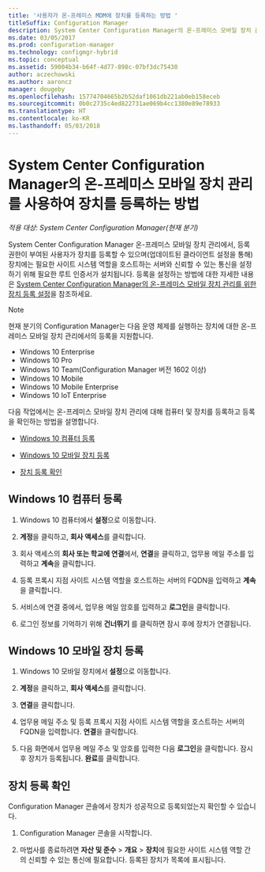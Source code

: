 ```yaml
---
title: '사용자가 온-프레미스 MDM에 장치를 등록하는 방법 '
titleSuffix: Configuration Manager
description: System Center Configuration Manager의 온-프레미스 모바일 장치 관리를 사용하여 장치를 등록하는 방법을 이해합니다.
ms.date: 03/05/2017
ms.prod: configuration-manager
ms.technology: configmgr-hybrid
ms.topic: conceptual
ms.assetid: 59004b34-b64f-4d77-898c-07bf3dc75430
author: aczechowski
ms.author: aaroncz
manager: dougeby
ms.openlocfilehash: 15774704665b2b52daf1061db221ab0eb158eceb
ms.sourcegitcommit: 0b0c2735c4ed822731ae069b4cc1380e89e78933
ms.translationtype: HT
ms.contentlocale: ko-KR
ms.lasthandoff: 05/03/2018
---
```

# <a name="how-users-enroll-devices-with-on-premises-mobile-device-management-in-system-center-configuration-manager"></a>System Center Configuration Manager의 온-프레미스 모바일 장치 관리를 사용하여 장치를 등록하는 방법

*적용 대상: System Center Configuration Manager(현재 분기)*

System Center Configuration Manager 온-프레미스 모바일 장치 관리에서, 등록 권한이 부여된 사용자가 장치를 등록할 수 있으며(업데이트된 클라이언트 설정을 통해) 장치에는 필요한 사이트 시스템 역할을 호스트하는 서버와 신뢰할 수 있는 통신을 설정하기 위해 필요한 루트 인증서가 설치됩니다. 등록을 설정하는 방법에 대한 자세한 내용은 [System Center Configuration Manager의 온-프레미스 모바일 장치 관리를 위한 장치 등록 설정](../../mdm/get-started/set-up-device-enrollment-on-premises-mdm.md)을 참조하세요.  

> [!NOTE]  
>  현재 분기의 Configuration Manager는 다음 운영 체제를 실행하는 장치에 대한 온-프레미스 모바일 장치 관리에서의 등록을 지원합니다.  
>   
> -  Windows 10 Enterprise  
> -   Windows 10 Pro  
> -   Windows 10 Team\(Configuration Manager 버전 1602 이상\)  
> -   Windows 10 Mobile  
> -   Windows 10 Mobile Enterprise
> -   Windows 10 IoT Enterprise   

다음 작업에서는 온\-프레미스 모바일 장치 관리에 대해 컴퓨터 및 장치를 등록하고 등록을 확인하는 방법을 설명합니다.  

-   [Windows 10 컴퓨터 등록](#bkmk_enrollDesk)  

-   [Windows 10 모바일 장치 등록](#bkmk_enrollMob)  

-   [장치 등록 확인](#bkmk_verify)  

##  <a name="bkmk_enrollDesk"></a> Windows 10 컴퓨터 등록  

1.  Windows 10 컴퓨터에서 **설정**으로 이동합니다.  

2.  **계정**을 클릭하고, **회사 액세스**를 클릭합니다.  

3.  회사 액세스의 **회사 또는 학교에 연결**에서, **연결**을 클릭하고, 업무용 메일 주소를 입력하고 **계속**을 클릭합니다.  

4.  등록 프록시 지점 사이트 시스템 역할을 호스트하는 서버의 FQDN을 입력하고 **계속**을 클릭합니다.  

5.  서비스에 연결 중에서, 업무용 메일 암호를 입력하고 **로그인**을 클릭합니다.  

6.  로그인 정보를 기억하기 위해 **건너뛰기** 를 클릭하면 잠시 후에 장치가 연결됩니다.  

##  <a name="bkmk_enrollMob"></a> Windows 10 모바일 장치 등록  

1.  Windows 10 모바일 장치에서 **설정**으로 이동합니다.  

2.  **계정**을 클릭하고, **회사 액세스**를 클릭합니다.  

3.  **연결**을 클릭합니다.  

4.  업무용 메일 주소 및 등록 프록시 지점 사이트 시스템 역할을 호스트하는 서버의 FQDN을 입력합니다. **연결**을 클릭합니다.  

5.  다음 화면에서 업무용 메일 주소 및 암호를 입력한 다음 **로그인**을 클릭합니다. 잠시 후 장치가 등록됩니다. **완료**를 클릭합니다.  

##  <a name="bkmk_verify"></a> 장치 등록 확인  
 Configuration Manager 콘솔에서 장치가 성공적으로 등록되었는지 확인할 수 있습니다.  

1.  Configuration Manager 콘솔을 시작합니다.  

2.  마법사를 종료하려면 **자산 및 준수** > **개요** > **장치**에 필요한 사이트 시스템 역할 간의 신뢰할 수 있는 통신에 필요합니다. 등록된 장치가 목록에 표시됩니다.  
